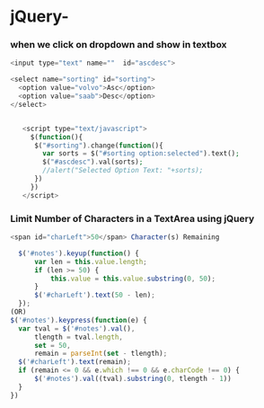# jQuery-

<script src="https://ajax.googleapis.com/ajax/libs/jquery/3.5.1/jquery.min.js"></script>

### when we click on dropdown and show in textbox
```php
<input type="text" name=""  id="ascdesc">

<select name="sorting" id="sorting">
  <option value="volvo">Asc</option>
  <option value="saab">Desc</option>
</select>


   <script type="text/javascript">
     $(function(){
      $("#sorting").change(function(){
        var sorts = $("#sorting option:selected").text();
        $("#ascdesc").val(sorts);
        //alert("Selected Option Text: "+sorts);
      })
     })
   </script>
```

### Limit Number of Characters in a TextArea using jQuery
```javascript
<span id="charLeft">50</span> Character(s) Remaining

  $('#notes').keyup(function() {
      var len = this.value.length;
      if (len >= 50) {
          this.value = this.value.substring(0, 50);
      }
      $('#charLeft').text(50 - len);
  });
(OR)
$('#notes').keypress(function(e) {
  var tval = $('#notes').val(),
      tlength = tval.length,
      set = 50,
      remain = parseInt(set - tlength);
  $('#charLeft').text(remain);
  if (remain <= 0 && e.which !== 0 && e.charCode !== 0) {
      $('#notes').val((tval).substring(0, tlength - 1))
  }
})
```
